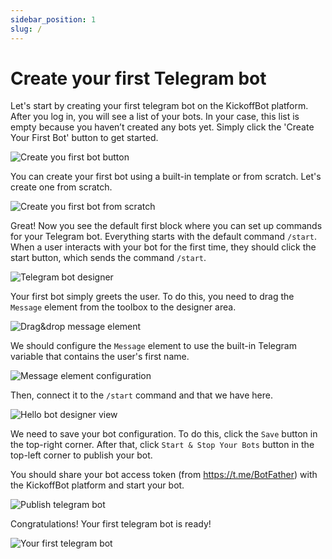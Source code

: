 ```yaml
---
sidebar_position: 1
slug: /
---
```


# Create your first Telegram bot

Let's start by creating your first telegram bot on the KickoffBot platform. After you log in, you will see a list of your bots. In your case, this list is empty because you haven’t created any bots yet. Simply click the 'Create Your First Bot' button to get started.

![Create you first bot button](./img/create-first-bot-button.PNG)

You can create your first bot using a built-in template or from scratch. Let's create one from scratch.

![Create you first bot from scratch](./img/create-bot-from-scratch.PNG)

Great! Now you see the default first block where you can set up commands for your Telegram bot. Everything starts with the default command `/start`. When a user interacts with your bot for the first time, they should click the start button, which sends the command `/start`.

![Telegram bot designer](./img/telegram-bot-designer.PNG)

Your first bot simply greets the user. To do this, you need to drag the `Message` element from the toolbox to the designer area.

![Drag&drop message element](./img/drag-and-drop-message-element.PNG)

We should configure the `Message` element to use the built-in Telegram variable that contains the user's first name.

![Message element configuration](./img/message-element-configuration.PNG)

Then, connect it to the `/start` command and that we have here.

![Hello bot designer view](./img/hello-bot-designer-view.PNG)

We need to save your bot configuration. To do this, click the `Save` button in the top-right corner. After that, click `Start & Stop Your Bots` button in the top-left corner to publish your bot.

You should share your bot access token (from https://t.me/BotFather) with the KickoffBot platform and start your bot.

![Publish telegram bot](./img/publish-your-first-telegram-bot.PNG)

Congratulations! Your first telegram bot is ready!

![Your first telegram bot](./img/kickoffbot-demo.gif)
